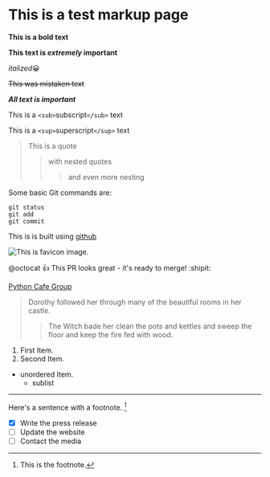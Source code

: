 # This is a test markup page

**This is a bold text**

**This text is _extremely_ important**

_italized_😀

~~This was mistaken text~~

***All text is important***

This is a `<sub>`subscript`</sub>` text

This is a `<sup>`superscript`</sup>` text

> This is a quote
>
>> with nested quotes
>>
>>> and even more nesting
>>>
>>

Some basic Git commands are:

```
git status
git add
git commit
```

This is is built using [github](https://pages.github.com/)

![This is favicon image.](https://i.pinimg.com/236x/18/2c/24/182c2463f0bd9fcc7d29f8c4aee56fa2.jpg)

@octocat 👍 This PR looks great - it's ready to merge! :shipit:

<!-- inline link -->

[Python Cafe Group](https://www.facebook.com/groups/pythoncafe "Our group on facebook.")

> Dorothy followed her through many of the beautiful rooms in her castle.
>
>> The Witch bade her clean the pots and kettles and sweep the floor and keep the fire fed with wood.
>>

1. First Item.
2. Second Item.

- unordered Item.
  - sublist

---

Here's a sentence with a footnote. [^1]

- [X] Write the press release
- [ ] Update the website
- [ ] Contact the media

[^1]: This is the footnote.
